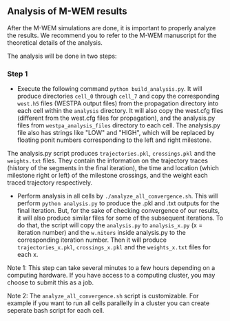 ## Analysis of M-WEM results ##

After the M-WEM simulations are done, it is important to properly analyze the results. We recommend you to refer to the M-WEM manuscript for the theoretical details of the analysis. 

The analysis will be done in two steps:

### Step 1 ###

* Execute the following command ```python build_analysis.py```. It will produce directories ```cell_0``` through ```cell_7``` and copy the corresponding ```west.h5``` files (WESTPA output files) from the propagation directory into each cell within the ```analysis``` directory. It will also copy the west.cfg files (different from the west.cfg files for propagation), and the analysis.py files from ```westpa_analysis_files``` directory to each cell. The analysis.py file also has strings like "LOW" and "HIGH", which will be replaced by floating ponit numbers corresponding to the left and right milestone.

The analysis.py script produces ```trajectories.pkl```, ```crossings.pkl``` and the ```weights.txt``` files. They contain the information on the trajectory traces (history of the segments in the final iteration), the time and location (which milestone right or left) of the milestone crossings, and the weight each traced trajectory respectively.  

* Perform analysis in all cells by ```./analyze_all_convergence.sh```. This will perform ```python analysis.py``` to produce the .pkl and .txt outputs for the final iteration. But, for the sake of checking convergence of our results, it will also produce similar files for some of the subsequent iterations. To do that, the script will copy the ```analysis.py``` to ```analysis_x.py``` (x = iteration number) and the ```w.niters``` inside analysis.py to the corresponding iteration number. Then it will produce ```trajectories_x.pkl```, ```crossings_x.pkl``` and the ```weights_x.txt``` files for each x.

Note 1: This step can take several minutes to a few hours depending on a computing hardware. If you have access to a computing cluster, you may choose to submit this as a job.

Note 2: The ```analyze_all_convergence.sh``` script is customizable. For example if you want to run all cells parallelly in a cluster you can create seperate bash script for each cell.

